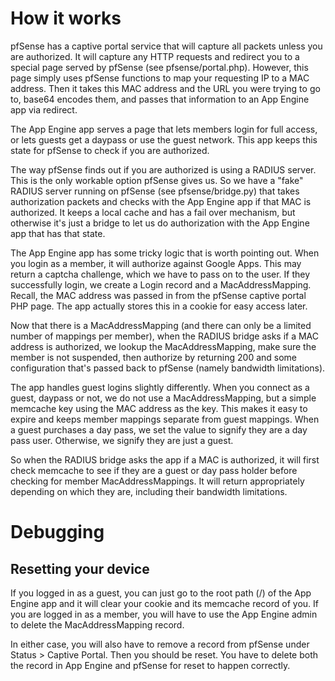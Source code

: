 
# How it works

pfSense has a captive portal service that will capture all packets
unless you are authorized. It will capture any HTTP requests and
redirect you to a special page served by pfSense (see
pfsense/portal.php). However, this page simply uses pfSense functions to
map your requesting IP to a MAC address. Then it takes this MAC address
and the URL you were trying to go to, base64 encodes them, and passes
that information to an App Engine app via redirect.

The App Engine app serves a page that lets members login for full
access, or lets guests get a daypass or use the guest network. This app
keeps this state for pfSense to check if you are authorized.

The way pfSense finds out if you are authorized is using a RADIUS
server. This is the only workable option pfSense gives us. So we have a
"fake" RADIUS server running on pfSense (see pfsense/bridge.py) that
takes authorization packets and checks with the App Engine app if that
MAC is authorized. It keeps a local cache and has a fail over mechanism,
but otherwise it's just a bridge to let us do authorization with the App
Engine app that has that state.

The App Engine app has some tricky logic that is worth pointing out.
When you login as a member, it will authorize against Google Apps. This
may return a captcha challenge, which we have to pass on to the user. If
they successfully login, we create a Login record and a
MacAddressMapping. Recall, the MAC address was passed in from the
pfSense captive portal PHP page. The app actually stores this in a
cookie for easy access later. 

Now that there is a MacAddressMapping (and there can only be a limited
number of mappings per member), when the RADIUS bridge asks if a MAC
address is authorized, we lookup the MacAddressMapping, make sure the
member is not suspended, then authorize by returning 200 and some
configuration that's passed back to pfSense (namely bandwidth
limitations).

The app handles guest logins slightly differently. When you connect as a
guest, daypass or not, we do not use a MacAddressMapping, but a simple
memcache key using the MAC address as the key. This makes it easy to
expire and keeps member mappings separate from guest mappings. When a
guest purchases a day pass, we set the value to signify they are a
day pass user. Otherwise, we signify they are just a guest.

So when the RADIUS bridge asks the app if a MAC is authorized, it will
first check memcache to see if they are a guest or day pass holder
before checking for member MacAddressMappings. It will return
appropriately depending on which they are, including their bandwidth
limitations.

# Debugging

## Resetting your device

If you logged in as a guest, you can just go to the root path (/) of the
App Engine app and it will clear your cookie and its memcache record of
you. If you are logged in as a member, you will have to use the App
Engine admin to delete the MacAddressMapping record. 

In either case, you will also have to remove a record from pfSense under
Status > Captive Portal. Then you should be reset. You have to delete
both the record in App Engine and pfSense for reset to happen correctly.
